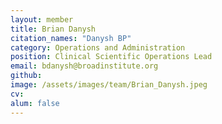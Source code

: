 ```yaml
---
layout: member
title: Brian Danysh
citation_names: "Danysh BP"
category: Operations and Administration
position: Clinical Scientific Operations Lead
email: bdanysh@broadinstitute.org
github: 
image: /assets/images/team/Brian_Danysh.jpeg
cv:
alum: false
---
```


